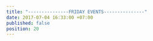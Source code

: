```yaml
---
title: "---------------FRIDAY EVENTS---------------"
date: 2017-07-04 16:33:00 +07:00
published: false
position: 20
---
```


